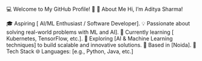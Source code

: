 💻 Welcome to My GitHub Profile! 👋
🌟 About Me
Hi, I’m Aditya Sharma!

🎓 Aspiring [ AI/ML Enthusiast / Software Developer].
💡 Passionate about solving real-world problems with ML and AI].
🌱 Currently learning [ Kubernetes, TensorFlow, etc.].
🎯 Exploring [AI & Machine Learning techniques] to build scalable and innovative solutions.
📍 Based in [Noida].
🔧 Tech Stack
🌐 Languages:
[e.g., Python, Java,  etc.]
